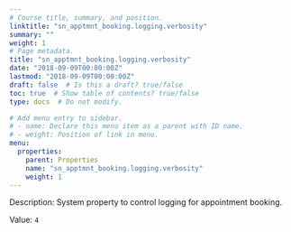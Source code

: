 ```yaml
---
# Course title, summary, and position.
linktitle: "sn_apptmnt_booking.logging.verbosity"
summary: ""
weight: 1
# Page metadata.
title: "sn_apptmnt_booking.logging.verbosity"
date: "2018-09-09T00:00:00Z"
lastmod: "2018-09-09T00:00:00Z"
draft: false  # Is this a draft? true/false
toc: true  # Show table of contents? true/false
type: docs  # Do not modify.

# Add menu entry to sidebar.
# - name: Declare this menu item as a parent with ID name.
# - weight: Position of link in menu.
menu:
  properties:
    parent: Properties
    name: "sn_apptmnt_booking.logging.verbosity"
    weight: 1
---
```


Description: System property to control logging for appointment booking.


Value: `4`